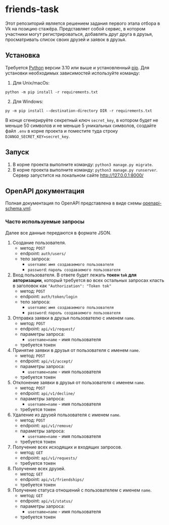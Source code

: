 # friends-task

Этот репозиторий является решением задания первого этапа отбора в Vk на позицию стажёра. Представляет собой сервис, в котором участники могут регистрироваться, добавлять друг друга в друзья, просматривать список своих друзей и заявок в друзья.

## Установка

Требуется [Python](https://www.python.org/downloads/) версии 3.10 или выше и установленный [pip](https://pip.pypa.io/en/stable/getting-started/). Для установки необходимых зависимостей используйте команду:  
1. Для Unix/macOs:
```commandline
python -m pip install -r requirements.txt
```
2. Для Windows:
```commandline
py -m pip install --destination-directory DIR -r requirements.txt
```

В конце сгенерируёте секретный ключ `secret_key`, в котором будет не меньше 50 символов и не меньше 5 уникальных символов, создайте файл `.env` в корне проекта и поместите туда строку `DJANGO_SECRET_KEY=secret_key`.

## Запуск

1. В корне проекта выполните команду: `python3 manage.py migrate`.
2. В корне проекта выполните команду: `python3 manage.py runserver`. Сервер запустится на локальном сайте http://127.0.0.1:8000/

## OpenAPI документация

Полная документация по OpenAPI представлена в виде схемы [openapi-schema.yml](openapi-schema.yml).

### Часто используемые запросы

Далее все данные передаются в формате JSON.

1. Создание пользователя.
   - метод: `POST`
   - endpoint: `auth/users/`
   - тело запроса:
     - `username`: `имя создаваемого пользователя`
     - `password`: `пароль создаваемого пользователя`
2. Вход пользователя. В ответе будет лежать **токен `tok` для авторизации**, который требуется во всех остальных запросах класть в заголовок как `"Authorization": "Token tok"`
   - метод: `POST`
   - endpoint: `auth/token/login`
   - тело запроса:
     - `username`: `имя создаваемого пользователя`
     - `password`: `пароль создаваемого пользователя`
3. Отправка заявки в друзья пользователю с именем `name`.
   - метод: `POST`
   - endpoint: `api/v1/request/`
   - параметры запроса:
     - `username=name` - имя пользователя
   - требуется токен
4. Принятие заявки в друзья от пользователя с именем `name`.
   - метод: `POST`
   - endpoint: `api/v1/accept/`
   - параметры запроса:
     - `username=name` - имя пользователя
   - требуется токен
5. Отклонение заявки в друзья от пользователя с именем `name`.
   - метод: `POST`
   - endpoint: `api/v1/decline/`
   - параметры запроса:
     - `username=name` - имя пользователя
   - требуется токен
6. Удаление из друзей пользователя с именем `name`.
   - метод: `POST`
   - endpoint: `api/v1/remove/`
   - параметры запроса:
     - `username=name` - имя пользователя
   - требуется токен
7. Получение всех исходящих и входящих запросов.
   - метод: `GET`
   - endpoint: `api/v1/requests/`
   - требуется токен
8. Получение всех друзей.
   - метод: `GET`
   - endpoint: `api/v1/friendships/`
   - требуется токен
9. Получение статуса отношений с пользователем с именем `name`.
   - метод: `GET`
   - endpoint: `api/v1/status/`
   - параметры запроса:
     - `username=name` - имя пользователя
   - требуется токен
